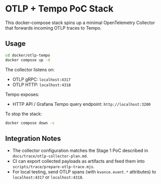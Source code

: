 # OTLP + Tempo PoC Stack

This docker-compose stack spins up a minimal OpenTelemetry Collector that forwards incoming OTLP traces to Tempo.

## Usage

```bash
cd docker/otlp-tempo
docker compose up -d
```

The collector listens on:

- OTLP gRPC: `localhost:4317`
- OTLP HTTP: `localhost:4318`

Tempo exposes:

- HTTP API / Grafana Tempo query endpoint: `http://localhost:3200`

To stop the stack:

```bash
docker compose down -v
```

## Integration Notes
- The collector configuration matches the Stage 1 PoC described in `docs/trace/otlp-collector-plan.md`.
- CI can export collected payloads as artifacts and feed them into `scripts/trace/prepare-otlp-trace.mjs`.
- For local testing, send OTLP spans (with `kvonce.event.*` attributes) to `localhost:4317` or `localhost:4318`.
